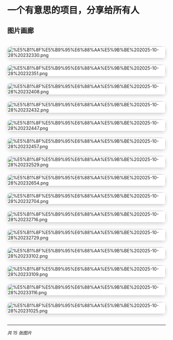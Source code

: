 # 一个有意思的项目，分享给所有人

## 图片画廊
<div style="display: grid; grid-template-columns: repeat(auto-fill, minmax(300px, 1fr)); gap: 20px; padding: 20px 0; list-style: none; margin: 0 auto; max-width: 1400px;">
  <a href="https://raw.githubusercontent.com/sgner/images/main/%E5%B1%8F%E5%B9%95%E6%88%AA%E5%9B%BE%202025-10-28%20232330.png" target="_blank" style="display: block; overflow: hidden; border-radius: 12px; box-shadow: 0 4px 12px rgba(0,0,0,0.15); transition: all 0.3s ease; background: #fff; text-decoration: none;" onmouseover="this.style.cssText='display: block; overflow: hidden; border-radius: 12px; box-shadow: 0 4px 12px rgba(0,0,0,0.15); transition: all 0.3s ease; background: #fff; text-decoration: none;transform: translateY(-4px); box-shadow: 0 12px 24px rgba(0,0,0,0.2);'" onmouseout="this.style.cssText='display: block; overflow: hidden; border-radius: 12px; box-shadow: 0 4px 12px rgba(0,0,0,0.15); transition: all 0.3s ease; background: #fff; text-decoration: none;'" title="点击查看大图">
    <img src="https://raw.githubusercontent.com/sgner/images/main/%E5%B1%8F%E5%B9%95%E6%88%AA%E5%9B%BE%202025-10-28%20232330.png" alt="%E5%B1%8F%E5%B9%95%E6%88%AA%E5%9B%BE%202025-10-28%20232330.png" style="width: 100%; height: auto; display: block; border-radius: 12px;">
  </a>
  <a href="https://raw.githubusercontent.com/sgner/images/main/%E5%B1%8F%E5%B9%95%E6%88%AA%E5%9B%BE%202025-10-28%20232351.png" target="_blank" style="display: block; overflow: hidden; border-radius: 12px; box-shadow: 0 4px 12px rgba(0,0,0,0.15); transition: all 0.3s ease; background: #fff; text-decoration: none;" onmouseover="this.style.cssText='display: block; overflow: hidden; border-radius: 12px; box-shadow: 0 4px 12px rgba(0,0,0,0.15); transition: all 0.3s ease; background: #fff; text-decoration: none;transform: translateY(-4px); box-shadow: 0 12px 24px rgba(0,0,0,0.2);'" onmouseout="this.style.cssText='display: block; overflow: hidden; border-radius: 12px; box-shadow: 0 4px 12px rgba(0,0,0,0.15); transition: all 0.3s ease; background: #fff; text-decoration: none;'" title="点击查看大图">
    <img src="https://raw.githubusercontent.com/sgner/images/main/%E5%B1%8F%E5%B9%95%E6%88%AA%E5%9B%BE%202025-10-28%20232351.png" alt="%E5%B1%8F%E5%B9%95%E6%88%AA%E5%9B%BE%202025-10-28%20232351.png" style="width: 100%; height: auto; display: block; border-radius: 12px;">
  </a>
  <a href="https://raw.githubusercontent.com/sgner/images/main/%E5%B1%8F%E5%B9%95%E6%88%AA%E5%9B%BE%202025-10-28%20232408.png" target="_blank" style="display: block; overflow: hidden; border-radius: 12px; box-shadow: 0 4px 12px rgba(0,0,0,0.15); transition: all 0.3s ease; background: #fff; text-decoration: none;" onmouseover="this.style.cssText='display: block; overflow: hidden; border-radius: 12px; box-shadow: 0 4px 12px rgba(0,0,0,0.15); transition: all 0.3s ease; background: #fff; text-decoration: none;transform: translateY(-4px); box-shadow: 0 12px 24px rgba(0,0,0,0.2);'" onmouseout="this.style.cssText='display: block; overflow: hidden; border-radius: 12px; box-shadow: 0 4px 12px rgba(0,0,0,0.15); transition: all 0.3s ease; background: #fff; text-decoration: none;'" title="点击查看大图">
    <img src="https://raw.githubusercontent.com/sgner/images/main/%E5%B1%8F%E5%B9%95%E6%88%AA%E5%9B%BE%202025-10-28%20232408.png" alt="%E5%B1%8F%E5%B9%95%E6%88%AA%E5%9B%BE%202025-10-28%20232408.png" style="width: 100%; height: auto; display: block; border-radius: 12px;">
  </a>
  <a href="https://raw.githubusercontent.com/sgner/images/main/%E5%B1%8F%E5%B9%95%E6%88%AA%E5%9B%BE%202025-10-28%20232432.png" target="_blank" style="display: block; overflow: hidden; border-radius: 12px; box-shadow: 0 4px 12px rgba(0,0,0,0.15); transition: all 0.3s ease; background: #fff; text-decoration: none;" onmouseover="this.style.cssText='display: block; overflow: hidden; border-radius: 12px; box-shadow: 0 4px 12px rgba(0,0,0,0.15); transition: all 0.3s ease; background: #fff; text-decoration: none;transform: translateY(-4px); box-shadow: 0 12px 24px rgba(0,0,0,0.2);'" onmouseout="this.style.cssText='display: block; overflow: hidden; border-radius: 12px; box-shadow: 0 4px 12px rgba(0,0,0,0.15); transition: all 0.3s ease; background: #fff; text-decoration: none;'" title="点击查看大图">
    <img src="https://raw.githubusercontent.com/sgner/images/main/%E5%B1%8F%E5%B9%95%E6%88%AA%E5%9B%BE%202025-10-28%20232432.png" alt="%E5%B1%8F%E5%B9%95%E6%88%AA%E5%9B%BE%202025-10-28%20232432.png" style="width: 100%; height: auto; display: block; border-radius: 12px;">
  </a>
  <a href="https://raw.githubusercontent.com/sgner/images/main/%E5%B1%8F%E5%B9%95%E6%88%AA%E5%9B%BE%202025-10-28%20232447.png" target="_blank" style="display: block; overflow: hidden; border-radius: 12px; box-shadow: 0 4px 12px rgba(0,0,0,0.15); transition: all 0.3s ease; background: #fff; text-decoration: none;" onmouseover="this.style.cssText='display: block; overflow: hidden; border-radius: 12px; box-shadow: 0 4px 12px rgba(0,0,0,0.15); transition: all 0.3s ease; background: #fff; text-decoration: none;transform: translateY(-4px); box-shadow: 0 12px 24px rgba(0,0,0,0.2);'" onmouseout="this.style.cssText='display: block; overflow: hidden; border-radius: 12px; box-shadow: 0 4px 12px rgba(0,0,0,0.15); transition: all 0.3s ease; background: #fff; text-decoration: none;'" title="点击查看大图">
    <img src="https://raw.githubusercontent.com/sgner/images/main/%E5%B1%8F%E5%B9%95%E6%88%AA%E5%9B%BE%202025-10-28%20232447.png" alt="%E5%B1%8F%E5%B9%95%E6%88%AA%E5%9B%BE%202025-10-28%20232447.png" style="width: 100%; height: auto; display: block; border-radius: 12px;">
  </a>
  <a href="https://raw.githubusercontent.com/sgner/images/main/%E5%B1%8F%E5%B9%95%E6%88%AA%E5%9B%BE%202025-10-28%20232457.png" target="_blank" style="display: block; overflow: hidden; border-radius: 12px; box-shadow: 0 4px 12px rgba(0,0,0,0.15); transition: all 0.3s ease; background: #fff; text-decoration: none;" onmouseover="this.style.cssText='display: block; overflow: hidden; border-radius: 12px; box-shadow: 0 4px 12px rgba(0,0,0,0.15); transition: all 0.3s ease; background: #fff; text-decoration: none;transform: translateY(-4px); box-shadow: 0 12px 24px rgba(0,0,0,0.2);'" onmouseout="this.style.cssText='display: block; overflow: hidden; border-radius: 12px; box-shadow: 0 4px 12px rgba(0,0,0,0.15); transition: all 0.3s ease; background: #fff; text-decoration: none;'" title="点击查看大图">
    <img src="https://raw.githubusercontent.com/sgner/images/main/%E5%B1%8F%E5%B9%95%E6%88%AA%E5%9B%BE%202025-10-28%20232457.png" alt="%E5%B1%8F%E5%B9%95%E6%88%AA%E5%9B%BE%202025-10-28%20232457.png" style="width: 100%; height: auto; display: block; border-radius: 12px;">
  </a>
  <a href="https://raw.githubusercontent.com/sgner/images/main/%E5%B1%8F%E5%B9%95%E6%88%AA%E5%9B%BE%202025-10-28%20232529.png" target="_blank" style="display: block; overflow: hidden; border-radius: 12px; box-shadow: 0 4px 12px rgba(0,0,0,0.15); transition: all 0.3s ease; background: #fff; text-decoration: none;" onmouseover="this.style.cssText='display: block; overflow: hidden; border-radius: 12px; box-shadow: 0 4px 12px rgba(0,0,0,0.15); transition: all 0.3s ease; background: #fff; text-decoration: none;transform: translateY(-4px); box-shadow: 0 12px 24px rgba(0,0,0,0.2);'" onmouseout="this.style.cssText='display: block; overflow: hidden; border-radius: 12px; box-shadow: 0 4px 12px rgba(0,0,0,0.15); transition: all 0.3s ease; background: #fff; text-decoration: none;'" title="点击查看大图">
    <img src="https://raw.githubusercontent.com/sgner/images/main/%E5%B1%8F%E5%B9%95%E6%88%AA%E5%9B%BE%202025-10-28%20232529.png" alt="%E5%B1%8F%E5%B9%95%E6%88%AA%E5%9B%BE%202025-10-28%20232529.png" style="width: 100%; height: auto; display: block; border-radius: 12px;">
  </a>
  <a href="https://raw.githubusercontent.com/sgner/images/main/%E5%B1%8F%E5%B9%95%E6%88%AA%E5%9B%BE%202025-10-28%20232654.png" target="_blank" style="display: block; overflow: hidden; border-radius: 12px; box-shadow: 0 4px 12px rgba(0,0,0,0.15); transition: all 0.3s ease; background: #fff; text-decoration: none;" onmouseover="this.style.cssText='display: block; overflow: hidden; border-radius: 12px; box-shadow: 0 4px 12px rgba(0,0,0,0.15); transition: all 0.3s ease; background: #fff; text-decoration: none;transform: translateY(-4px); box-shadow: 0 12px 24px rgba(0,0,0,0.2);'" onmouseout="this.style.cssText='display: block; overflow: hidden; border-radius: 12px; box-shadow: 0 4px 12px rgba(0,0,0,0.15); transition: all 0.3s ease; background: #fff; text-decoration: none;'" title="点击查看大图">
    <img src="https://raw.githubusercontent.com/sgner/images/main/%E5%B1%8F%E5%B9%95%E6%88%AA%E5%9B%BE%202025-10-28%20232654.png" alt="%E5%B1%8F%E5%B9%95%E6%88%AA%E5%9B%BE%202025-10-28%20232654.png" style="width: 100%; height: auto; display: block; border-radius: 12px;">
  </a>
  <a href="https://raw.githubusercontent.com/sgner/images/main/%E5%B1%8F%E5%B9%95%E6%88%AA%E5%9B%BE%202025-10-28%20232704.png" target="_blank" style="display: block; overflow: hidden; border-radius: 12px; box-shadow: 0 4px 12px rgba(0,0,0,0.15); transition: all 0.3s ease; background: #fff; text-decoration: none;" onmouseover="this.style.cssText='display: block; overflow: hidden; border-radius: 12px; box-shadow: 0 4px 12px rgba(0,0,0,0.15); transition: all 0.3s ease; background: #fff; text-decoration: none;transform: translateY(-4px); box-shadow: 0 12px 24px rgba(0,0,0,0.2);'" onmouseout="this.style.cssText='display: block; overflow: hidden; border-radius: 12px; box-shadow: 0 4px 12px rgba(0,0,0,0.15); transition: all 0.3s ease; background: #fff; text-decoration: none;'" title="点击查看大图">
    <img src="https://raw.githubusercontent.com/sgner/images/main/%E5%B1%8F%E5%B9%95%E6%88%AA%E5%9B%BE%202025-10-28%20232704.png" alt="%E5%B1%8F%E5%B9%95%E6%88%AA%E5%9B%BE%202025-10-28%20232704.png" style="width: 100%; height: auto; display: block; border-radius: 12px;">
  </a>
  <a href="https://raw.githubusercontent.com/sgner/images/main/%E5%B1%8F%E5%B9%95%E6%88%AA%E5%9B%BE%202025-10-28%20232716.png" target="_blank" style="display: block; overflow: hidden; border-radius: 12px; box-shadow: 0 4px 12px rgba(0,0,0,0.15); transition: all 0.3s ease; background: #fff; text-decoration: none;" onmouseover="this.style.cssText='display: block; overflow: hidden; border-radius: 12px; box-shadow: 0 4px 12px rgba(0,0,0,0.15); transition: all 0.3s ease; background: #fff; text-decoration: none;transform: translateY(-4px); box-shadow: 0 12px 24px rgba(0,0,0,0.2);'" onmouseout="this.style.cssText='display: block; overflow: hidden; border-radius: 12px; box-shadow: 0 4px 12px rgba(0,0,0,0.15); transition: all 0.3s ease; background: #fff; text-decoration: none;'" title="点击查看大图">
    <img src="https://raw.githubusercontent.com/sgner/images/main/%E5%B1%8F%E5%B9%95%E6%88%AA%E5%9B%BE%202025-10-28%20232716.png" alt="%E5%B1%8F%E5%B9%95%E6%88%AA%E5%9B%BE%202025-10-28%20232716.png" style="width: 100%; height: auto; display: block; border-radius: 12px;">
  </a>
  <a href="https://raw.githubusercontent.com/sgner/images/main/%E5%B1%8F%E5%B9%95%E6%88%AA%E5%9B%BE%202025-10-28%20232729.png" target="_blank" style="display: block; overflow: hidden; border-radius: 12px; box-shadow: 0 4px 12px rgba(0,0,0,0.15); transition: all 0.3s ease; background: #fff; text-decoration: none;" onmouseover="this.style.cssText='display: block; overflow: hidden; border-radius: 12px; box-shadow: 0 4px 12px rgba(0,0,0,0.15); transition: all 0.3s ease; background: #fff; text-decoration: none;transform: translateY(-4px); box-shadow: 0 12px 24px rgba(0,0,0,0.2);'" onmouseout="this.style.cssText='display: block; overflow: hidden; border-radius: 12px; box-shadow: 0 4px 12px rgba(0,0,0,0.15); transition: all 0.3s ease; background: #fff; text-decoration: none;'" title="点击查看大图">
    <img src="https://raw.githubusercontent.com/sgner/images/main/%E5%B1%8F%E5%B9%95%E6%88%AA%E5%9B%BE%202025-10-28%20232729.png" alt="%E5%B1%8F%E5%B9%95%E6%88%AA%E5%9B%BE%202025-10-28%20232729.png" style="width: 100%; height: auto; display: block; border-radius: 12px;">
  </a>
  <a href="https://raw.githubusercontent.com/sgner/images/main/%E5%B1%8F%E5%B9%95%E6%88%AA%E5%9B%BE%202025-10-28%20233102.png" target="_blank" style="display: block; overflow: hidden; border-radius: 12px; box-shadow: 0 4px 12px rgba(0,0,0,0.15); transition: all 0.3s ease; background: #fff; text-decoration: none;" onmouseover="this.style.cssText='display: block; overflow: hidden; border-radius: 12px; box-shadow: 0 4px 12px rgba(0,0,0,0.15); transition: all 0.3s ease; background: #fff; text-decoration: none;transform: translateY(-4px); box-shadow: 0 12px 24px rgba(0,0,0,0.2);'" onmouseout="this.style.cssText='display: block; overflow: hidden; border-radius: 12px; box-shadow: 0 4px 12px rgba(0,0,0,0.15); transition: all 0.3s ease; background: #fff; text-decoration: none;'" title="点击查看大图">
    <img src="https://raw.githubusercontent.com/sgner/images/main/%E5%B1%8F%E5%B9%95%E6%88%AA%E5%9B%BE%202025-10-28%20233102.png" alt="%E5%B1%8F%E5%B9%95%E6%88%AA%E5%9B%BE%202025-10-28%20233102.png" style="width: 100%; height: auto; display: block; border-radius: 12px;">
  </a>
  <a href="https://raw.githubusercontent.com/sgner/images/main/%E5%B1%8F%E5%B9%95%E6%88%AA%E5%9B%BE%202025-10-28%20233109.png" target="_blank" style="display: block; overflow: hidden; border-radius: 12px; box-shadow: 0 4px 12px rgba(0,0,0,0.15); transition: all 0.3s ease; background: #fff; text-decoration: none;" onmouseover="this.style.cssText='display: block; overflow: hidden; border-radius: 12px; box-shadow: 0 4px 12px rgba(0,0,0,0.15); transition: all 0.3s ease; background: #fff; text-decoration: none;transform: translateY(-4px); box-shadow: 0 12px 24px rgba(0,0,0,0.2);'" onmouseout="this.style.cssText='display: block; overflow: hidden; border-radius: 12px; box-shadow: 0 4px 12px rgba(0,0,0,0.15); transition: all 0.3s ease; background: #fff; text-decoration: none;'" title="点击查看大图">
    <img src="https://raw.githubusercontent.com/sgner/images/main/%E5%B1%8F%E5%B9%95%E6%88%AA%E5%9B%BE%202025-10-28%20233109.png" alt="%E5%B1%8F%E5%B9%95%E6%88%AA%E5%9B%BE%202025-10-28%20233109.png" style="width: 100%; height: auto; display: block; border-radius: 12px;">
  </a>
  <a href="https://raw.githubusercontent.com/sgner/images/main/%E5%B1%8F%E5%B9%95%E6%88%AA%E5%9B%BE%202025-10-28%20233116.png" target="_blank" style="display: block; overflow: hidden; border-radius: 12px; box-shadow: 0 4px 12px rgba(0,0,0,0.15); transition: all 0.3s ease; background: #fff; text-decoration: none;" onmouseover="this.style.cssText='display: block; overflow: hidden; border-radius: 12px; box-shadow: 0 4px 12px rgba(0,0,0,0.15); transition: all 0.3s ease; background: #fff; text-decoration: none;transform: translateY(-4px); box-shadow: 0 12px 24px rgba(0,0,0,0.2);'" onmouseout="this.style.cssText='display: block; overflow: hidden; border-radius: 12px; box-shadow: 0 4px 12px rgba(0,0,0,0.15); transition: all 0.3s ease; background: #fff; text-decoration: none;'" title="点击查看大图">
    <img src="https://raw.githubusercontent.com/sgner/images/main/%E5%B1%8F%E5%B9%95%E6%88%AA%E5%9B%BE%202025-10-28%20233116.png" alt="%E5%B1%8F%E5%B9%95%E6%88%AA%E5%9B%BE%202025-10-28%20233116.png" style="width: 100%; height: auto; display: block; border-radius: 12px;">
  </a>
    <a href="https://raw.githubusercontent.com/sgner/images/main/%E5%B1%8F%E5%B9%95%E6%88%AA%E5%9B%BE%202025-10-28%20231025.png" target="_blank" style="display: block; overflow: hidden; border-radius: 12px; box-shadow: 0 4px 12px rgba(0,0,0,0.15); transition: all 0.3s ease; background: #fff; text-decoration: none;" onmouseover="this.style.cssText='display: block; overflow: hidden; border-radius: 12px; box-shadow: 0 4px 12px rgba(0,0,0,0.15); transition: all 0.3s ease; background: #fff; text-decoration: none;transform: translateY(-4px); box-shadow: 0 12px 24px rgba(0,0,0,0.2);'" onmouseout="this.style.cssText='display: block; overflow: hidden; border-radius: 12px; box-shadow: 0 4px 12px rgba(0,0,0,0.15); transition: all 0.3s ease; background: #fff; text-decoration: none;'" title="点击查看大图">
    <img src="https://raw.githubusercontent.com/sgner/images/main/%E5%B1%8F%E5%B9%95%E6%88%AA%E5%9B%BE%202025-10-28%20231025.png" alt="%E5%B1%8F%E5%B9%95%E6%88%AA%E5%9B%BE%202025-10-28%20231025.png" style="width: 100%; height: auto; display: block; border-radius: 12px;">
  </a>
</div>

---
*共 15 张图片*
